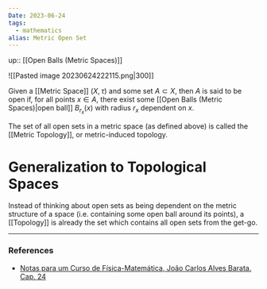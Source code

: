 ```yaml
---
Date: 2023-06-24
tags:
  - mathematics
alias: Metric Open Set
---
```

up:: [[Open Balls (Metric Spaces)]]

![[Pasted image 20230624222115.png|300]]

Given a [[Metric Space]] $(X, \tau)$ and some set $A \subset X$, then $A$ is said to be open if, for all points $x \in A$, there exist some [[Open Balls (Metric Spaces)|open ball]] $B_{r_x}(x)$ with radius $r_x$ dependent on $x$.

The set of all open sets in a metric space (as defined above) is called the [[Metric Topology]], or metric-induced topology.

# Generalization to Topological Spaces
Instead of thinking about open sets as being dependent on the metric structure of a space (i.e. containing some open ball around its points), a [[Topology]] is already the set which contains all open sets from the get-go.

---
### References
- [Notas para um Curso de Física-Matemática, João Carlos Alves Barata. Cap. 24](http://denebola.if.usp.br/~jbarata/Notas_de_aula/arquivos/nc-cap24.pdf) 